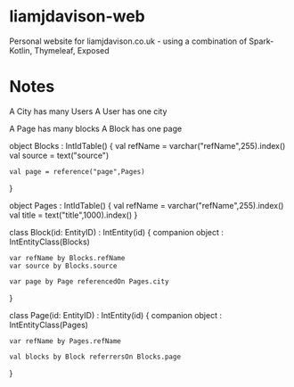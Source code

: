 # liamjdavison-web
Personal website for liamjdavison.co.uk - using a combination of Spark-Kotlin, Thymeleaf, Exposed



# Notes
A City has many Users
A User has one city

A Page has many blocks
A Block has one page



  object Blocks : IntIdTable() {
    val refName = varchar("refName",255).index()
    val source = text("source")

    val page = reference("page",Pages)
  }

  object Pages : IntIdTable() {
    val refName = varchar("refName",255).index()
    val title = text("title",1000).index()
  }

  class Block(id: EntityID<Int>) : IntEntity(id) {
    companion object : IntEntityClass<Block>(Blocks)

    var refName by Blocks.refName
    var source by Blocks.source

    var page by Page referencedOn Pages.city
  }

  class Page(id: EntityID<Int>) : IntEntity(id) {
    companion object : IntEntityClass<Page>(Pages)

    var refName by Pages.refName

    val blocks by Block referrersOn Blocks.page
  }
